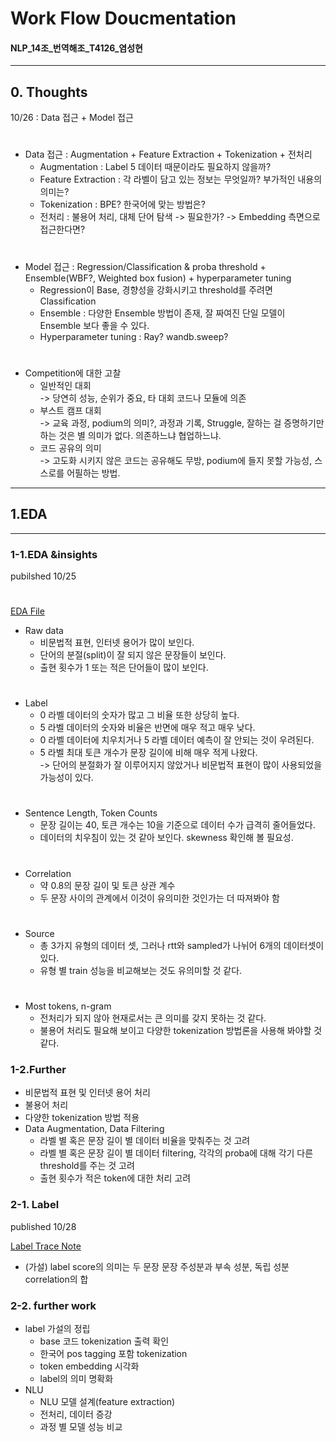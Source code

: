 # Work Flow Doucmentation
#### NLP_14조_번역해조_T4126_염성현
- - -
## 0. Thoughts
10/26 : Data 접근 + Model 접근   
#
- Data 접근 : Augmentation + Feature Extraction + Tokenization + 전처리
    - Augmentation : Label 5 데이터 때문이라도 필요하지 않을까?
    - Feature Extraction : 각 라벨이 담고 있는 정보는 무엇일까? 부가적인 내용의 의미는?
    - Tokenization : BPE? 한국어에 맞는 방법은?
    - 전처리 : 불용어 처리, 대체 단어 탐색
        -> 필요한가?
        -> Embedding 측면으로 접근한다면?  
        #
- Model 접근 : Regression/Classification & proba threshold + Ensemble(WBF?, Weighted box fusion) + hyperparameter tuning
    - Regression이 Base, 경향성을 강화시키고 threshold를 주려면 Classification
    - Ensemble : 다양한 Ensemble 방법이 존재, 잘 짜여진 단일 모델이 Ensemble 보다 좋을 수 있다.
    - Hyperparameter tuning : Ray? wandb.sweep?  
    #
- Competition에 대한 고찰
    - 일반적인 대회   
        -> 당연히 성능, 순위가 중요, 타 대회 코드나 모듈에 의존   
    - 부스트 캠프 대회    
        -> 교육 과정, podium의 의미?, 과정과 기록, Struggle, 잘하는 걸 증명하기만 하는 것은 별 의미가 없다. 의존하느냐 협업하느냐.   
    - 코드 공유의 의미    
        -> 고도화 시키지 않은 코드는 공유해도 무방, podium에 들지 못할 가능성, 스스로를 어필하는 방법.   
- - -
## 1.EDA
- - -
### 1-1.EDA &insights
pubilshed 10/25   
#
[EDA File](../codes/simpler_eda.ipynb "to file")
- Raw data
    - 비문법적 표현, 인터넷 용어가 많이 보인다.
    - 단어의 분절(split)이 잘 되지 않은 문장들이 보인다.
    - 출현 횟수가 1 또는 적은 단어들이 많이 보인다.  
    #
- Label
    - 0 라벨 데이터의 숫자가 많고 그 비율 또한 상당히 높다.
    - 5 라벨 데이터의 숫자와 비율은 반면에 매우 적고 매우 낮다.
    - 0 라벨 데이터에 치우치거나 5 라벨 데이터 예측이 잘 안되는 것이 우려된다.
    - 5 라벨 최대 토큰 개수가 문장 길이에 비해 매우 적게 나왔다.   
        -> 단어의 분절화가 잘 이루어지지 않았거나 비문법적 표현이 많이 사용되었을 가능성이 있다.  
    #
- Sentence Length, Token Counts
    - 문장 길이는 40, 토큰 개수는 10을 기준으로 데이터 수가 급격히 줄어들었다.
    - 데이터의 치우침이 있는 것 같아 보인다. skewness 확인해 볼 필요성.  
    #
- Correlation
    - 약 0.8의 문장 길이 및 토큰 상관 계수
    - 두 문장 사이의 관계에서 이것이 유의미한 것인가는 더 따져봐야 함  
    #
- Source
    - 총 3가지 유형의 데이터 셋, 그러나 rtt와 sampled가 나뉘어 6개의 데이터셋이 있다.
    - 유형 별 train 성능을 비교해보는 것도 유의미할 것 같다.  
    # 
- Most tokens, n-gram
    - 전처리가 되지 않아 현재로서는 큰 의미를 갖지 못하는 것 같다.
    - 불용어 처리도 필요해 보이고 다양한 tokenization 방법론을 사용해 봐야할 것 같다.

### 1-2.Further

- 비문법적 표현 및 인터넷 용어 처리
- 불용어 처리
- 다양한 tokenization 방법 적용
- Data Augmentation, Data Filtering
    - 라벨 별 혹은 문장 길이 별 데이터 비율을 맞춰주는 것 고려
    - 라벨 별 혹은 문장 길이 별 데이터 filtering, 각각의 proba에 대해 각기 다른 threshold를 주는 것 고려
    - 출현 횟수가 적은 token에 대한 처리 고려

### 2-1. Label
published 10/28

[Label Trace Note](../codes/label_trace_note.ipynb)
- (가설) label score의 의미는 두 문장 문장 주성분과 부속 성분, 독립 성분 correlation의 합
### 2-2. further work
- label 가설의 정립
    - base 코드 tokenization 출력 확인
    - 한국어 pos tagging 포함 tokenization
    - token embedding 시각화
    - label의 의미 명확화
- NLU
    - NLU 모델 설계(feature extraction)
    - 전처리, 데이터 증강
    - 과정 별 모델 성능 비교